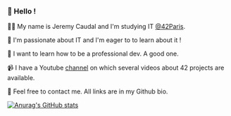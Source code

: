 ### 👋  Hello !

🙋‍♂️ My name is Jeremy Caudal and I'm studying IT [@42Paris](42.fr).

🌱 I'm passionate about IT and I'm eager to to learn about it !

🤔 I want to learn how to be a professional dev. A good one.

📹 I have a Youtube [channel](https://www.youtube.com/channel/UCI1vTJzZ84_x6VM2wh7A3kA/videos) on which several videos about 42 projects are available.

💬 Feel free to contact me. All links are in my Github bio.

[![Anurag's GitHub stats](https://github-readme-stats.vercel.app/api?username=lobbyra)](https://github.com/anuraghazra/github-readme-stats)
